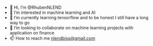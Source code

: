 - 👋 Hi, I’m @RhubenNLEND
- 👀 I’m interested in machine learning and AI
- 🌱 I’m currently learning tensorflow and to be honest I still have a long way to go
- 💞️ I’m looking to collaborate on machine learning projects with application on finance
- 📫 How to reach me nlendbiss@gmail.com

<!---
RhubenNLEND/RhubenNLEND is a ✨ special ✨ repository because its `README.md` (this file) appears on your GitHub profile.
You can click the Preview link to take a look at your changes.
--->
